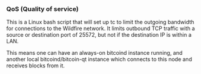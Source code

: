 ### QoS (Quality of service) ###

This is a Linux bash script that will set up tc to limit the outgoing bandwidth for connections to the Wildfire network. It limits outbound TCP traffic with a source or destination port of 25572, but not if the destination IP is within a LAN.

This means one can have an always-on bitcoind instance running, and another local bitcoind/bitcoin-qt instance which connects to this node and receives blocks from it.
